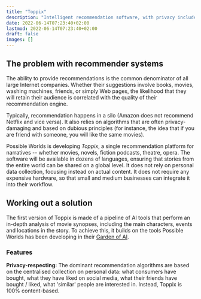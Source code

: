 ```yaml
---
title: "Toppix"
description: "Intelligent recommendation software, with privacy included"
date: 2022-06-14T07:23:40+02:00
lastmod: 2022-06-14T07:23:40+02:00
draft: false
images: []
---
```


## The problem with recommender systems

The ability to provide recommendations is the common denominator of all large Internet companies. Whether their suggestions involve books, movies, washing machines, friends, or simply Web pages, the likelihood that they will retain their audience is correlated with the quality of their recommendation engine.

Typically, recommendation happens in a silo (Amazon does not recommend Netflix and vice versa). It also relies on algorithms that are often privacy-damaging and based on dubious principles (for instance, the idea that if you are friend with someone, you will like the same movies).

Possible Worlds is developing *Toppix*, a single recommendation platform for narratives -- whether movies, novels, fiction podcasts, theatre, opera. The software will be available in dozens of languages, ensuring that stories from the entire world can be shared on a global level. It does not rely on personal data collection, focusing instead on actual content. It does not require any expensive hardware, so that small and medium businesses can integrate it into their workflow.


## Working out a solution

The first version of Toppix is made of a pipeline of AI tools that perform an in-depth analysis of movie synopses, including the main characters, events and locations in the story. To achieve this, it builds on the tools Possible Worlds has been developing in their [Garden of AI](projects/garden-ai).





### Features

**Privacy-respecting:** The dominant recommendation algorithms are based on the centralised collection on personal data: what consumers have bought, what they have liked on social media, what their friends have bought / liked, what 'similar' people are interested in. Instead, Toppix is 100% content-based.



